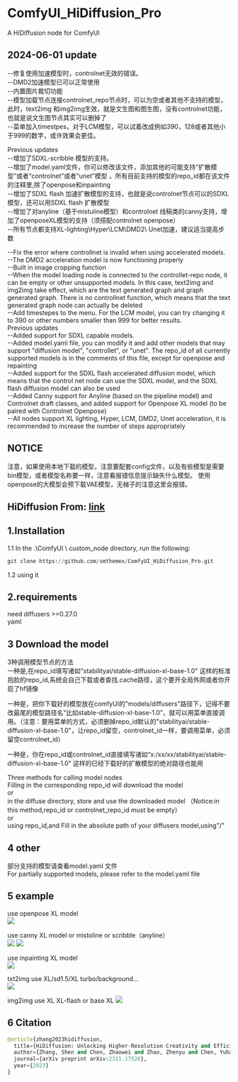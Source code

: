# ComfyUI_HiDiffusion_Pro
A  HiDiffusion node for ComfyUI

2024-06-01 update 
-----
--修复使用加速模型时，controlnet无效的错误。   
--DMD2加速模型已可以正常使用   
--内置图片裁切功能   
--模型加载节点连接controlnet_repo节点时，可以为空或者其他不支持的模型，此时，text2img 和img2img生效，就是文生图和图生图，没有controlnet功能，也就是说文生图节点其实可以删掉了    
--菜单加入timestpes，对于LCM模型，可以试着改成例如390，128或者其他小于999的数字，或许效果会更佳。   

Previous updates       
--增加了SDXL-scribble 模型的支持。     
--增加了model.yaml文件，你可以修改该文件，添加其他的可能支持“扩散模型”或者“controlnet”或者“unet”模型 ，所有目前支持的模型的repo_id都在该文件的注释里,除了openpose和inpainting        
--增加了SDXL flash 加速扩散模型的支持，也就是说controlnet节点可以的SDXL模型，还可以用SDXL flash 扩散模型       
--增加了对anyline（基于mistuline模型）和controlnet 线稿类的canny支持，增加了openposeXL模型的支持（须搭配controlnet openpose）       
--所有节点都支持XL-lighting\Hyper\LCM\DMD2\ Unet加速，建议适当提高步数   

--Fix the error where controllnet is invalid when using accelerated models.   
--The DMD2 acceleration model is now functioning properly   
--Built in image cropping function   
--When the model loading node is connected to the controllet-repo node, it can be empty or other unsupported models. In this case, text2img and img2img take effect, which are the text generated graph and graph generated graph. There is no controllnet function, which means that the text generated graph node can actually be deleted   
--Add timestepes to the menu. For the LCM model, you can try changing it to 390 or other numbers smaller than 999 for better results.   
Previous updates        
--Added support for SDXL capable models.    
--Added model.yaml file, you can modify it and add other models that may support "diffusion model", "controllet", or "unet". The repo_id of all currently supported models is in the comments of this file, except for openpose and repainting    
--Added support for the SDXL flash accelerated diffusion model, which means that the control net node can use the SDXL model, and the SDXL flash diffusion model can also be used    
--Added Canny support for Anyline (based on the pipeline model) and Controlnet draft classes, and added support for Openpose XL model (to be paired with Controlnet Openpose)    
--All nodes support XL lighting, Hyper, LCM, DMD2, Unet acceleration, it is recommended to increase the number of steps appropriately    

NOTICE
----
注意，如果使用本地下载的模型，注意要配套config文件，以及有些模型是需要bin模型，或者模型名称要一样，注意看报错信息提示缺失什么模型。  使用openpose的大模型会预下载VAE模型，无梯子的注意这里会报错。  

HiDiffusion  From: [link](https://github.com/megvii-research/HiDiffusion)  
----

1.Installation
-----
  1.1 In the .\ComfyUI \ custom_node directory, run the following:   
  
  ``` python 
  git clone https://github.com/smthemex/ComfyUI_HiDiffusion_Pro.git   
  ```
  1.2 using it
  
2.requirements  
----
need diffusers >=0.27.0  
yaml


3 Download the model 
----
  3种调用模型节点的方法   
  一种是,在repo_id填写诸如"stabilityai/stable-diffusion-xl-base-1.0" 这样的标准抱脸的repo_id,系统会自己下载或者查找.cache路径，这个要开全局外网或者你开启了hf镜像  
  
  一种是，把你下载好的模型放在comfyUI的"models/diffusers"路径下，记得不要改最尾的模型路径名“比如stable-diffusion-xl-base-1.0”，就可以用菜单直接调用。（注意：要用菜单的方式，必须删掉repo_id默认的"stabilityai/stable-diffusion-xl-base-1.0"，让repo_id留空，controlnet_id一样，要调用菜单，必须留空controlnet_id） 
  
  一种是，你在repo_id或controlnet_id直接填写诸如“x:/xx/xx/stabilityai/stable-diffusion-xl-base-1.0” 这样的已经下载好的扩散模型的绝对路径也能用
  
  Three methods for calling model nodes   
  Filling in the corresponding repo_id will download the model   
  or   
  in the diffuse directory, store and use the downloaded model  （Notice:in this method,repo_id or controlnet_repo_id must be empty）  
  or  
  using repo_id,and Fill in the absolute path of your diffusers model,using"/"   

4 other
----
部分支持的模型请查看model.yaml 文件    
For partially supported models, please refer to the model.yaml file   

5 example
-----
use openpose XL model    
![](https://github.com/smthemex/ComfyUI_HiDiffusion_Pro/blob/main/example/openpose%20and%20hyper%204%20step.png)


use canny XL model or mistoline or scribble（anyline）   
![](https://github.com/smthemex/ComfyUI_HiDiffusion_Pro/blob/main/example/mistoline.png)
![](https://github.com/smthemex/ComfyUI_HiDiffusion_Pro/blob/main/example/canny%20and%20DMD2.png)


use inpainting XL model  
![](https://github.com/smthemex/ComfyUI_HiDiffusion_Pro/blob/main/example/inpainting.png)

txt2img  use XL/sd1.5/XL turbo/background...   
![](https://github.com/smthemex/ComfyUI_HiDiffusion_Pro/blob/main/example/txt2img.png)
 
img2img  use XL XL-flash or base XL
![](https://github.com/smthemex/ComfyUI_HiDiffusion_Pro/blob/main/example/img2img.png)

6 Citation
------

``` python  
@article{zhang2023hidiffusion,
  title={HiDiffusion: Unlocking Higher-Resolution Creativity and Efficiency in Pretrained Diffusion Models},
  author={Zhang, Shen and Chen, Zhaowei and Zhao, Zhenyu and Chen, Yuhao and Tang, Yao and Liang, Jiajun},
  journal={arXiv preprint arXiv:2311.17528},
  year={2023}
}
